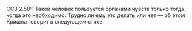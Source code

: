 ССЗ 2.58:1	Такой человек пользуется органами чувств только тогда, когда это необходимо. Трудно ли ему это делать или нет — об этом Кришна говорит в следующем стихе.